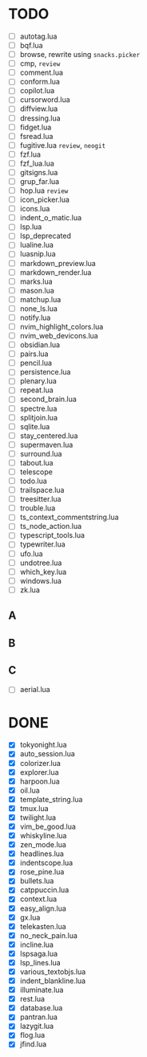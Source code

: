 # TODO
- [ ] autotag.lua
- [ ] bqf.lua
- [ ] browse, rewrite using `snacks.picker`
- [ ] cmp, `review`
- [ ] comment.lua
- [ ] conform.lua
- [ ] copilot.lua
- [ ] cursorword.lua
- [ ] diffview.lua
- [ ] dressing.lua
- [ ] fidget.lua
- [ ] fsread.lua
- [ ] fugitive.lua `review`, `neogit`
- [ ] fzf.lua
- [ ] fzf_lua.lua
- [ ] gitsigns.lua
- [ ] grup_far.lua
- [ ] hop.lua `review`
- [ ] icon_picker.lua
- [ ] icons.lua
- [ ] indent_o_matic.lua
- [ ] lsp.lua
- [ ] lsp_deprecated 
- [ ] lualine.lua
- [ ] luasnip.lua
- [ ] markdown_preview.lua
- [ ] markdown_render.lua
- [ ] marks.lua
- [ ] mason.lua
- [ ] matchup.lua
- [ ] none_ls.lua
- [ ] notify.lua
- [ ] nvim_highlight_colors.lua
- [ ] nvim_web_devicons.lua
- [ ] obsidian.lua
- [ ] pairs.lua
- [ ] pencil.lua
- [ ] persistence.lua
- [ ] plenary.lua
- [ ] repeat.lua
- [ ] second_brain.lua
- [ ] spectre.lua
- [ ] splitjoin.lua
- [ ] sqlite.lua
- [ ] stay_centered.lua
- [ ] supermaven.lua
- [ ] surround.lua
- [ ] tabout.lua
- [ ] telescope
- [ ] todo.lua
- [ ] trailspace.lua
- [ ] treesitter.lua
- [ ] trouble.lua
- [ ] ts_context_commentstring.lua
- [ ] ts_node_action.lua
- [ ] typescript_tools.lua
- [ ] typewriter.lua
- [ ] ufo.lua
- [ ] undotree.lua
- [ ] which_key.lua
- [ ] windows.lua
- [ ] zk.lua
## A 
## B
## C
- [ ] aerial.lua

# DONE

- [X] tokyonight.lua
- [X] auto_session.lua
- [X] colorizer.lua
- [X] explorer.lua
- [X] harpoon.lua
- [X] oil.lua
- [X] template_string.lua
- [X] tmux.lua
- [X] twilight.lua
- [X] vim_be_good.lua
- [X] whiskyline.lua
- [X] zen_mode.lua
- [x] headlines.lua
- [x] indentscope.lua
- [x] rose_pine.lua
- [X] bullets.lua
- [X] catppuccin.lua
- [X] context.lua
- [X] easy_align.lua
- [X] gx.lua
- [X] telekasten.lua
- [X] no_neck_pain.lua
- [X] incline.lua
- [X] lspsaga.lua
- [X] lsp_lines.lua
- [X] various_textobjs.lua
- [X] indent_blankline.lua
- [X] illuminate.lua
- [X] rest.lua
- [X] database.lua
- [X] pantran.lua
- [X] lazygit.lua
- [X] flog.lua
- [X] jfind.lua
